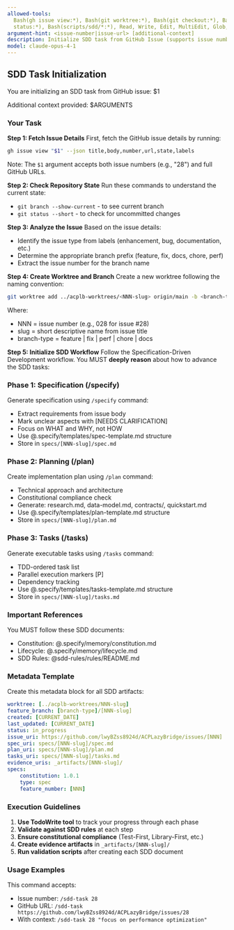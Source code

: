 ```yaml
---
allowed-tools:
  Bash(gh issue view:*), Bash(git worktree:*), Bash(git checkout:*), Bash(git branch:*), Bash(git
  status:*), Bash(scripts/sdd/*:*), Read, Write, Edit, MultiEdit, Glob, Grep, Task, TodoWrite
argument-hint: <issue-number|issue-url> [additional-context]
description: Initialize SDD task from GitHub Issue (supports issue number or full URL)
model: claude-opus-4-1
---
```


## SDD Task Initialization

You are initializing an SDD task from GitHub issue: $1

Additional context provided: $ARGUMENTS

### Your Task

**Step 1: Fetch Issue Details** First, fetch the GitHub issue details by running:

```bash
gh issue view "$1" --json title,body,number,url,state,labels
```

Note: The `$1` argument accepts both issue numbers (e.g., "28") and full GitHub URLs.

**Step 2: Check Repository State** Run these commands to understand the current state:

- `git branch --show-current` - to see current branch
- `git status --short` - to check for uncommitted changes

**Step 3: Analyze the Issue** Based on the issue details:

- Identify the issue type from labels (enhancement, bug, documentation, etc.)
- Determine the appropriate branch prefix (feature, fix, docs, chore, perf)
- Extract the issue number for the branch name

**Step 4: Create Worktree and Branch** Create a new worktree following the naming convention:

```bash
git worktree add ../acplb-worktrees/<NNN-slug> origin/main -b <branch-type>/<NNN-slug>
```

Where:

- NNN = issue number (e.g., 028 for issue #28)
- slug = short descriptive name from issue title
- branch-type = feature | fix | perf | chore | docs

**Step 5: Initialize SDD Workflow** Follow the Specification-Driven Development workflow. You MUST
**deeply reason** about how to advance the SDD tasks:

### Phase 1: Specification (/specify)

Generate specification using `/specify` command:

- Extract requirements from issue body
- Mark unclear aspects with [NEEDS CLARIFICATION]
- Focus on WHAT and WHY, not HOW
- Use @.specify/templates/spec-template.md structure
- Store in `specs/[NNN-slug]/spec.md`

### Phase 2: Planning (/plan)

Create implementation plan using `/plan` command:

- Technical approach and architecture
- Constitutional compliance check
- Generate: research.md, data-model.md, contracts/, quickstart.md
- Use @.specify/templates/plan-template.md structure
- Store in `specs/[NNN-slug]/plan.md`

### Phase 3: Tasks (/tasks)

Generate executable tasks using `/tasks` command:

- TDD-ordered task list
- Parallel execution markers [P]
- Dependency tracking
- Use @.specify/templates/tasks-template.md structure
- Store in `specs/[NNN-slug]/tasks.md`

### Important References

You MUST follow these SDD documents:

- Constitution: @.specify/memory/constitution.md
- Lifecycle: @.specify/memory/lifecycle.md
- SDD Rules: @sdd-rules/rules/README.md

### Metadata Template

Create this metadata block for all SDD artifacts:

```yaml
worktree: [../acplb-worktrees/NNN-slug]
feature_branch: [branch-type]/[NNN-slug]
created: [CURRENT_DATE]
last_updated: [CURRENT_DATE]
status: in_progress
issue_uri: https://github.com/lwyBZss8924d/ACPLazyBridge/issues/[NNN]
spec_uri: specs/[NNN-slug]/spec.md
plan_uri: specs/[NNN-slug]/plan.md
tasks_uri: specs/[NNN-slug]/tasks.md
evidence_uris: _artifacts/[NNN-slug]/
specs:
    constitution: 1.0.1
    type: spec
    feature_number: [NNN]
```

### Execution Guidelines

1. **Use TodoWrite tool** to track your progress through each phase
2. **Validate against SDD rules** at each step
3. **Ensure constitutional compliance** (Test-First, Library-First, etc.)
4. **Create evidence artifacts** in `_artifacts/[NNN-slug]/`
5. **Run validation scripts** after creating each SDD document

### Usage Examples

This command accepts:

- Issue number: `/sdd-task 28`
- GitHub URL: `/sdd-task https://github.com/lwyBZss8924d/ACPLazyBridge/issues/28`
- With context: `/sdd-task 28 "focus on performance optimization"`
